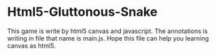 # Html5-Gluttonous-Snake
This game is write by html5 canvas and javascript.
The annotations is writing in file that name is main.js.
Hope this file can help you learning canvas as html5.
